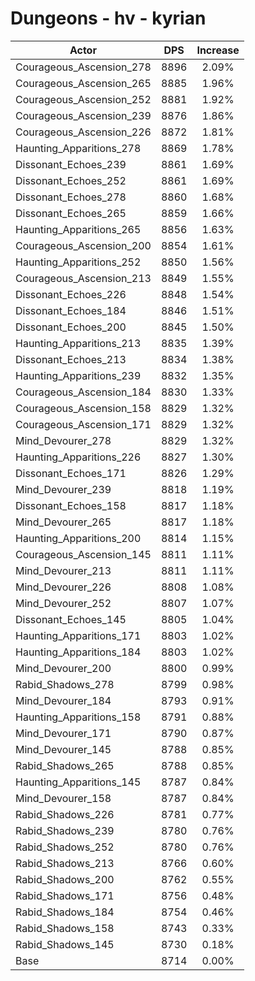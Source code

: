 # Dungeons - hv - kyrian
| Actor | DPS | Increase |
|---|:---:|:---:|
|Courageous_Ascension_278|8896|2.09%|
|Courageous_Ascension_265|8885|1.96%|
|Courageous_Ascension_252|8881|1.92%|
|Courageous_Ascension_239|8876|1.86%|
|Courageous_Ascension_226|8872|1.81%|
|Haunting_Apparitions_278|8869|1.78%|
|Dissonant_Echoes_239|8861|1.69%|
|Dissonant_Echoes_252|8861|1.69%|
|Dissonant_Echoes_278|8860|1.68%|
|Dissonant_Echoes_265|8859|1.66%|
|Haunting_Apparitions_265|8856|1.63%|
|Courageous_Ascension_200|8854|1.61%|
|Haunting_Apparitions_252|8850|1.56%|
|Courageous_Ascension_213|8849|1.55%|
|Dissonant_Echoes_226|8848|1.54%|
|Dissonant_Echoes_184|8846|1.51%|
|Dissonant_Echoes_200|8845|1.50%|
|Haunting_Apparitions_213|8835|1.39%|
|Dissonant_Echoes_213|8834|1.38%|
|Haunting_Apparitions_239|8832|1.35%|
|Courageous_Ascension_184|8830|1.33%|
|Courageous_Ascension_158|8829|1.32%|
|Courageous_Ascension_171|8829|1.32%|
|Mind_Devourer_278|8829|1.32%|
|Haunting_Apparitions_226|8827|1.30%|
|Dissonant_Echoes_171|8826|1.29%|
|Mind_Devourer_239|8818|1.19%|
|Dissonant_Echoes_158|8817|1.18%|
|Mind_Devourer_265|8817|1.18%|
|Haunting_Apparitions_200|8814|1.15%|
|Courageous_Ascension_145|8811|1.11%|
|Mind_Devourer_213|8811|1.11%|
|Mind_Devourer_226|8808|1.08%|
|Mind_Devourer_252|8807|1.07%|
|Dissonant_Echoes_145|8805|1.04%|
|Haunting_Apparitions_171|8803|1.02%|
|Haunting_Apparitions_184|8803|1.02%|
|Mind_Devourer_200|8800|0.99%|
|Rabid_Shadows_278|8799|0.98%|
|Mind_Devourer_184|8793|0.91%|
|Haunting_Apparitions_158|8791|0.88%|
|Mind_Devourer_171|8790|0.87%|
|Mind_Devourer_145|8788|0.85%|
|Rabid_Shadows_265|8788|0.85%|
|Haunting_Apparitions_145|8787|0.84%|
|Mind_Devourer_158|8787|0.84%|
|Rabid_Shadows_226|8781|0.77%|
|Rabid_Shadows_239|8780|0.76%|
|Rabid_Shadows_252|8780|0.76%|
|Rabid_Shadows_213|8766|0.60%|
|Rabid_Shadows_200|8762|0.55%|
|Rabid_Shadows_171|8756|0.48%|
|Rabid_Shadows_184|8754|0.46%|
|Rabid_Shadows_158|8743|0.33%|
|Rabid_Shadows_145|8730|0.18%|
|Base|8714|0.00%|
